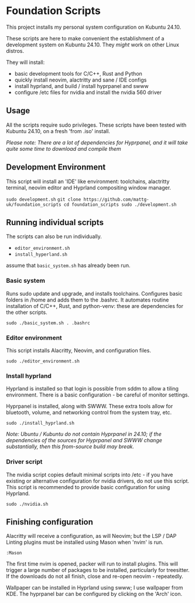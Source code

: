 # Foundation Scripts

This project installs my personal system configuration on Kubuntu 24.10.

These scripts are here to make convenient the establishment of a development
system on Kubuntu 24.10. They _might_ work on other Linux distros.

They will install:
  - basic development tools for C/C++, Rust and Python
  - quickly install neovim, alactritty and sane / IDE configs
  - install hyprland, and build / install hyprpanel and swww
  - configure /etc files for nvidia and install the nvidia 560 driver 

## Usage

All the scripts require sudo privileges. These scripts have been tested with
Kubuntu 24.10, on a fresh 'from .iso' install. 

_Please note: There are a *lot* of dependencies for Hyprpanel, and it will
take quite some time to download and compile them_

## Development Environment

This script will install an 'IDE' like environment: toolchains,
alactritty terminal, neovim editor and Hyprland compositing window manager.

`sudo development.sh`
`git clone https://github.com/mattg-uk/foundation_scripts
cd foundation_scripts
sudo ./development.sh`

## Running individual scripts

The scripts can also be run individually.

  - `editor_environment.sh`
  - `install_hyperland.sh`

assume that `basic_system.sh` has already been run.

### Basic system

Runs sudo update and upgrade, and installs toolchains. Configures basic folders
in /home and adds them to the .bashrc. It automates routine installation of
C/C++, Rust, and python-venv: these are dependencies for the other scripts.

`sudo ./basic_system.sh
. .bashrc`

### Editor environment

This script installs Alacritty, Neovim, and configuration files.

`sudo ./editor_environment.sh`

### Install hyprland 

Hyprland is installed so that login is possible from sddm to allow a tiling
environment. There is a basic configuration - be careful of monitor settings.

Hyprpanel is installed, along with SWWW. These extra tools allow for  
bluetooth, volume, and networking control from the system tray, etc.

`sudo ./install_hyprland.sh`

_Note: Ubuntu / Kubuntu do not contain Hyprpanel in 24.10;
if the dependencies of the sources for Hyprpanel and SWWW change substantially,
then this from-source build may break._

### Driver script

The nvidia script copies default minimal scripts into /etc - if you have
existing or alternative configuration for nvidia drivers, do not use this
script. This script is recommended to provide basic configuration for 
using Hyprland.

`sudo ./nvidia.sh`

## Finishing configuration

Alacritty will receive a configuration, as will Neovim; but the LSP / DAP
Linting plugins must be installed using Mason when 'nvim' is run.

`:Mason`

The first time nvim is opened, packer will run to install plugins. This
will trigger a large number of packages to be installed, particularly
for treesitter. If the downloads do not all finish, close and re-open
neovim - repeatedly. 

Wallpaper can be installed in Hyprland using swww; I use wallpaper from
KDE. The hyprpanel bar can be configured by clicking on the 'Arch' icon.
